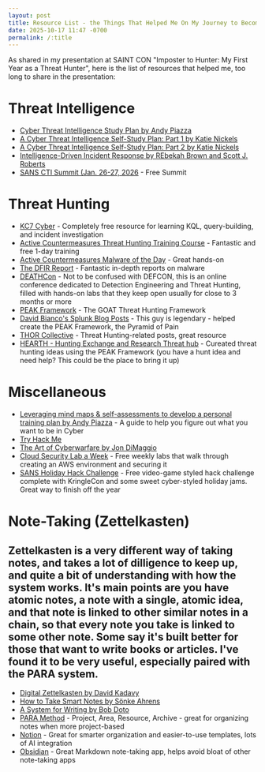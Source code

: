 ```yaml
---
layout: post
title: Resource List - the Things That Helped Me On My Journey to Becoming a Threat Hunter
date: 2025-10-17 11:47 -0700
permalink: /:title
---
```


As shared in my presentation at SAINT CON "Imposter to Hunter: My First Year as a Threat Hunter", here is the list of resources that helped me, too long to share in the presentation:

# Threat Intelligence
- [Cyber Threat Intelligence Study Plan by Andy Piazza](https://klrgrz.medium.com/cyber-threat-intelligence-study-plan-c60484d319cb)
- [A Cyber Threat Intelligence Self-Study Plan: Part 1 by Katie Nickels](https://medium.com/katies-five-cents/a-cyber-threat-intelligence-self-study-plan-part-1-968b5a8daf9a)
- [A Cyber Threat Intelligence Self-Study Plan: Part 2 by Katie Nickels](https://medium.com/katies-five-cents/a-cyber-threat-intelligence-self-study-plan-part-2-d04b7a529d36)
- [Intelligence-Driven Incident Response by REbekah Brown and Scott J. Roberts](https://www.oreilly.com/library/view/intelligence-driven-incident-response/9781098120672/)
- [SANS CTI Summit (Jan. 26-27, 2026](https://www.sans.org/cyber-security-training-events/cyber-threat-intelligence-summit-2026) - Free Summit

# Threat Hunting
- [KC7 Cyber](https://kc7cyber.com/) - Completely free resource for learning KQL, query-building, and incident investigation
- [Active Countermeasures Threat Hunting Training Course](https://www.activecountermeasures.com/hunt-training/) - Fantastic and free 1-day training
- [Active Countermeasures Malware of the Day](https://www.activecountermeasures.com/category/malware-of-the-day/) - Great hands-on 
- [The DFIR Report](thedfirreport.com) - Fantastic in-depth reports on malware
- [DEATHCon](https://deathcon.io/) - Not to be confused with DEFCON, this is an online conference dedicated to Detection Engineering and Threat Hunting, filled with hands-on labs that they keep open usually for close to 3 months or more
- [PEAK Framework](https://www.splunk.com/en_us/blog/security/peak-threat-hunting-framework.html) - The GOAT Threat Hunting Framework
- [David Bianco's Splunk Blog Posts](https://www.splunk.com/en_us/blog/author/dbianco.html) - This guy is legendary - helped create the PEAK Framework, the Pyramid of Pain
- [THOR Collective](https://dispatch.thorcollective.com/) - Threat Hunting-related posts, great resource
- [HEARTH - Hunting Exchange and Research Threat hub](https://hearth.thorcollective.com/) - Cureated threat hunting ideas using the PEAK Framework (you have a hunt idea and need help? This could be the place to bring it up)

# Miscellaneous 
- [Leveraging mind maps & self-assessments to develop a personal training plan by Andy Piazza](https://klrgrz.medium.com/mind-the-gap-leveraging-mind-maps-self-assessments-to-develop-a-personal-training-plan-8210137f3f92) - A guide to help you figure out what you want to be in Cyber
- [Try Hack Me](tryhackme.com)
- [The Art of Cyberwarfare by Jon DiMaggio](https://nostarch.com/art-cyberwarfare)
- [Cloud Security Lab a Week](https://slaw.securosis.com/) - Free weekly labs that walk through creating an AWS environment and securing it
- [SANS Holiday Hack Challenge](https://www.sans.org/cyber-ranges/holiday-hack-challenge) - Free video-game styled hack challenge complete with KringleCon and some sweet cyber-styled holiday jams. Great way to finish off the year

# Note-Taking (Zettelkasten)
## Zettelkasten is a very different way of taking notes, and takes a lot of dilligence to keep up, and quite a bit of understanding with how the system works. It's main points are you have atomic notes, a note with a single, atomic idea, and that note is linked to other similar notes in a chain, so that every note you take is linked to some other note. Some say it's built better for those that want to write books or articles. I've found it to be very useful, especially paired with the PARA system.
- [Digital Zettelkasten by David Kadavy](https://www.amazon.com/Digital-Zettelkasten-Principles-Methods-Examples/dp/0578928094)
- [How to Take Smart Notes by Sönke Ahrens](https://www.amazon.com/How-Take-Smart-Notes-Technique/dp/3982438802)
- [A System for Writing by Bob Doto](https://www.amazon.com/s?k=a+system+for+writing+bob+doto&i=stripbooks&crid=1LD2TON7F7UTI&sprefix=a+system+for+writing+bob+doto%2Cstripbooks%2C106)
- [PARA Method](https://fortelabs.com/blog/para/) - Project, Area, Resource, Archive - great for organizing notes when more project-based
- [Notion](notion.so) - Great for smarter organization and easier-to-use templates, lots of AI integration
- [Obsidian](obsidian.md) - Great Markdown note-taking app, helps avoid bloat of other note-taking apps

